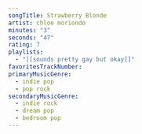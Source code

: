 ```yaml
---
songTitle: Strawberry Blonde
artist: chloe moriondo
minutes: "3"
seconds: "47"
rating: 7
playlists:
  - "[[sounds pretty gay but okay]]"
favoritesTrackNumber:
primaryMusicGenre:
  - indie pop
  - pop rock
secondaryMusicGenre:
  - indie rock
  - dream pop
  - bedroom pop
---
```

